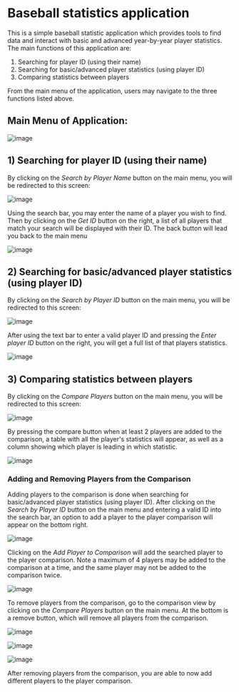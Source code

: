 # Baseball statistics application

This is a simple baseball statistic application which provides tools to find data and interact with basic and advanced year-by-year player statistics. The main functions of this application are:
1) Searching for player ID (using their name)
2) Searching for basic/advanced player statistics (using player ID)
3) Comparing statistics between players 

From the main menu of the application, users may navigate to the three functions listed above.

## Main Menu of Application: 
![image](https://github.com/kevinrhu/207-Project---Group-33/assets/34698288/6ccae8d6-eb32-43d7-adeb-e791b4cae278)

## 1) Searching for player ID (using their name)

By clicking on the _Search by Player Name_ button on the main menu, you will be redirected to this screen:

![image](https://github.com/kevinrhu/207-Project---Group-33/assets/34698288/00166eac-c5dd-4dfd-94ca-50b82b413e76)

Using the search bar, you may enter the name of a player you wish to find. Then by clicking on the _Get ID_ button on the right, a list of all players that match your search will be displayed with their ID. The back button will lead you back to the main menu

![image](https://github.com/kevinrhu/207-Project---Group-33/assets/34698288/e6fa30c5-bd36-4198-b87b-7b42f4a2b22c)

## 2) Searching for basic/advanced player statistics (using player ID)

By clicking on the _Search by Player ID_ button on the main menu, you will be redirected to this screen:

![image](https://github.com/kevinrhu/207-Project---Group-33/assets/34698288/d81b0cae-bd1c-4258-ac75-66727fbde965)

After using the text bar to enter a valid player ID and pressing the _Enter player ID_ button on the right, you will get a full list of that players statistics.

![image](https://github.com/kevinrhu/207-Project---Group-33/assets/34698288/6ae05919-d4ae-46a9-a58f-c4a89921ba68)

## 3) Comparing statistics between players 

By clicking on the _Compare Players_ button on the main menu, you will be redirected to this screen:

![image](https://github.com/kevinrhu/207-Project---Group-33/assets/34698288/efd4d6db-88f4-460b-8092-96f4ec01a672)

By pressing the compare button when at least 2 players are added to the comparison, a table with all the player's statistics will appear, as well as a column showing which player is leading in which statistic.

![image](https://github.com/kevinrhu/207-Project---Group-33/assets/34698288/221c6ade-393d-4a73-9116-0515cceeb782)

### Adding and Removing Players from the Comparison

Adding players to the comparison is done when searching for basic/advanced player statistics (using player ID). After clicking on the _Search by Player ID_ button on the main menu and entering a valid ID into the search bar, an option to add a player to the player comparison will appear on the bottom right.

![image](https://github.com/kevinrhu/207-Project---Group-33/assets/34698288/0e88b2bf-d7f7-4de6-8c62-eba833d1d51d)

Clicking on the _Add Player to Comparison_ will add the searched player to the player comparison. Note a maximum of 4 players may be added to the comparison at a time, and the same player may not be added to the comparison twice.

![image](https://github.com/kevinrhu/207-Project---Group-33/assets/34698288/73b171f2-8b6e-4825-a9ce-279224d2d406)

To remove players from the comparison, go to the comparison view by clicking on the _Compare Players_ button on the main menu. At the bottom is a remove button, which will remove all players from the comparison.

![image](https://github.com/kevinrhu/207-Project---Group-33/assets/34698288/4a8c3f29-2b38-42c0-9374-2aa3d99c6200)

![image](https://github.com/kevinrhu/207-Project---Group-33/assets/34698288/4a5174bc-8e54-495b-945e-aba62114c313)

![image](https://github.com/kevinrhu/207-Project---Group-33/assets/34698288/b4ae33de-26bc-4acd-8ed7-770dbf8b673c)

After removing players from the comparison, you are able to now add different players to the player comparison.


